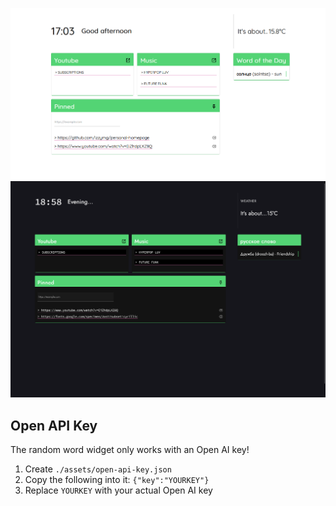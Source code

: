 ![Page Screenshot](./screenshot.png)
![Page Screenshot (dark mode)](./screenshot-dark.png)

## Open API Key

The random word widget only works with an Open AI key!

1. Create `./assets/open-api-key.json`
2. Copy the following into it: `{"key":"YOURKEY"}`
3. Replace `YOURKEY` with your actual Open AI key
